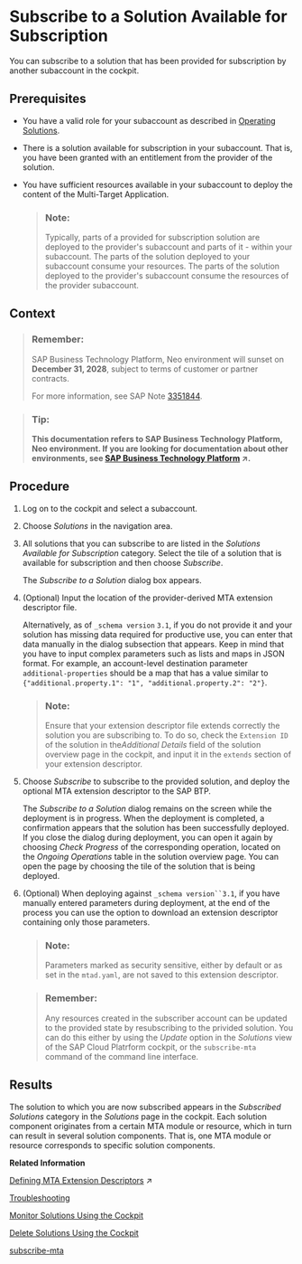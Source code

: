 <!-- loiobd7602e168604227a0d890c108395da3 -->

# Subscribe to a Solution Available for Subscription

You can subscribe to a solution that has been provided for subscription by another subaccount in the cockpit.



## Prerequisites

-   You have a valid role for your subaccount as described in [Operating Solutions](operating-solutions-2abf7d4.md).
-   There is a solution available for subscription in your subaccount. That is, you have been granted with an entitlement from the provider of the solution.
-   You have sufficient resources available in your subaccount to deploy the content of the Multi-Target Application.

    > ### Note:  
    > Typically, parts of a provided for subscription solution are deployed to the provider's subaccount and parts of it - within your subaccount. The parts of the solution deployed to your subaccount consume your resources. The parts of the solution deployed to the provider's subaccount consume the resources of the provider subaccount.




## Context

> ### Remember:  
> SAP Business Technology Platform, Neo environment will sunset on **December 31, 2028**, subject to terms of customer or partner contracts.
> 
> For more information, see SAP Note [3351844](https://me.sap.com/notes/3351844).

> ### Tip:  
> **This documentation refers to SAP Business Technology Platform, Neo environment. If you are looking for documentation about other environments, see [SAP Business Technology Platform](https://help.sap.com/viewer/65de2977205c403bbc107264b8eccf4b/Cloud/en-US/6a2c1ab5a31b4ed9a2ce17a5329e1dd8.html "SAP Business Technology Platform (SAP BTP) is an integrated offering comprised of the following technology portfolios: application development; process automation; integration; data, analytics, and enterprise planning; artificial intelligence. The platform offers users the ability to turn data into business value, compose end-to-end business processes, connect entire IT landscapes, and personalize, build and extend SAP applications. This reduces the overall total cost of ownership maintaining SAP landscapes and third-party software across end-to-end business processes.") :arrow_upper_right:.**



<a name="loiobd7602e168604227a0d890c108395da3__steps_x1w_zlz_sy"/>

## Procedure

1.  Log on to the cockpit and select a subaccount.

2.  Choose *Solutions* in the navigation area.

3.  All solutions that you can subscribe to are listed in the *Solutions Available for Subscription* category. Select the tile of a solution that is available for subscription and then choose *Subscribe*.

    The *Subscribe to a Solution* dialog box appears.

4.  \(Optional\) Input the location of the provider-derived MTA extension descriptor file.

    Alternatively, as of `_schema version` `3.1`, if you do not provide it and your solution has missing data required for productive use, you can enter that data manually in the dialog subsection that appears. Keep in mind that you have to input complex parameters such as lists and maps in JSON format. For example, an account-level destination parameter `additional-properties` should be a map that has a value similar to `{"additional.property.1": "1", "additional.property.2": "2"}`.

    > ### Note:  
    > Ensure that your extension descriptor file extends correctly the solution you are subscribing to. To do so, check the `Extension ID` of the solution in the*Additional Details* field of the solution overview page in the cockpit, and input it in the `extends` section of your extension descriptor.

5.  Choose *Subscribe* to subscribe to the provided solution, and deploy the optional MTA extension descriptor to the SAP BTP.

    The *Subscribe to a Solution* dialog remains on the screen while the deployment is in progress. When the deployment is completed, a confirmation appears that the solution has been successfully deployed. If you close the dialog during deployment, you can open it again by choosing *Check Progress* of the corresponding operation, located on the *Ongoing Operations* table in the solution overview page. You can open the page by choosing the tile of the solution that is being deployed.

6.  \(Optional\) When deploying against `_schema version``3.1`, if you have manually entered parameters during deployment, at the end of the process you can use the option to download an extension descriptor containing only those parameters.

    > ### Note:  
    > Parameters marked as security sensitive, either by default or as set in the `mtad.yaml`, are not saved to this extension descriptor.

    > ### Remember:  
    > Any resources created in the subscriber account can be updated to the provided state by resubscribing to the privided solution. You can do this either by using the *Update* option in the *Solutions* view of the SAP Cloud Platrform cockpit, or the `subscribe-mta` command of the command line interface.




## Results

The solution to which you are now subscribed appears in the *Subscribed Solutions* category in the *Solutions* page in the cockpit. Each solution component originates from a certain MTA module or resource, which in turn can result in several solution components. That is, one MTA module or resource corresponds to specific solution components.

**Related Information**  


 <?sap-ot O2O class="- topic/link " href="c4f0d850b6ba46089a76d53ab805c9e6.xml" text="" desc="" xtrc="link:1" xtrf="file:/home/builder/src/dita-all/jjq1673438782153/loio9fe952ba277c471bbad80cd40548bb84_en-US/src/content/localization/en-us/bd7602e168604227a0d890c108395da3.xml" output-class="" outputTopicFile="file:/home/builder/tp.net.sf.dita-ot/2.3/plugins/com.elovirta.dita.markdown_1.3.0/xsl/dita2markdownImpl.xsl" ?> 

[Defining MTA Extension Descriptors](https://help.sap.com/viewer/65de2977205c403bbc107264b8eccf4b/Cloud/en-US/50df803465324d36851c79fd07e8972c.html "") :arrow_upper_right:

[Troubleshooting](troubleshooting-b3f6b49.md "")

[Monitor Solutions Using the Cockpit](monitor-solutions-using-the-cockpit-5d5debc.md "When deployed to your SAP BTP subaccount, a solution consists of various solution components. Each solution component originates from a certain MTA module that in turn can result in several solution components. That is, one MTA module corresponds to given solution components.")

[Delete Solutions Using the Cockpit](delete-solutions-using-the-cockpit-0f1844f.md "Delete a solution from your subaccount following the steps for the corresponding solution types.")

[subscribe-mta](../50-administration-and-ops-neo/subscribe-mta-ea358be.md "This command subscribes the subaccount of the consumer to a Multitarget Application (MTA), which is available for subscription.")

